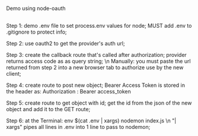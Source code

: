 #
Demo using node-oauth

##
Step 1: demo .env file to set process.env values for node; MUST add .env to .gitignore to protect info;

Step 2: use oauth2 to get the provider's auth url;

Step 3: create the callback route that's called after authorization; provider returns access code as as query string; \n
Manually: you must paste the url returned from step 2 into a new browser tab to authorize use by the new client;

Step 4: create route to post new object; Bearer Access Token is stored in the header as: Authorization : Bearer access_token

Step 5: create route to get object with id; get the id from the json of the new object and add it to the GET route;

Step 6: at the Terminal: env $(cat .env | xargs) nodemon index.js \n
"| xargs" pipes all lines in .env into 1 line to pass to nodemon;
